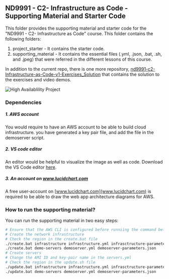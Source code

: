 ## ND9991 - C2- Infrastructure as Code - Supporting Material and Starter Code
This folder provides the supporting material and starter code for the "ND9991 - C2- Infrastructure as Code" course. This folder contains the following folders:
1. project_starter - It contains the starter code.
2. supporting_material - It contains the essential files (.yml, .json, .bat, .sh, and .jpeg) that were referred in the different lessons of this course.

In addition to the current repo, there is one more repository, [nd9991-c2-Infrastructure-as-Code-v1-Exercises_Solution](https://github.com/udacity/nd9991-c2-Infrastructure-as-Code-v1-Exercises_Solution) that contains the solution to the exercises and video demos.  

![High Availablility Project](https://user-images.githubusercontent.com/15274589/172032714-85c43542-f550-4058-892c-8ffbb71a07b1.png)



### Dependencies
##### 1. AWS account
You would require to have an AWS account to be able to build cloud infrastructure.
you have generated a key pair file, and add the file in the demoserver script.

##### 2. VS code editor
An editor would be helpful to visualize the image as well as code. Download the VS Code editor [here](https://code.visualstudio.com/download).

##### 3. An account on www.lucidchart.com
A free user-account on [www.lucidchart.com](www.lucidchart.com) is required to be able to draw the web app architecture diagrams for AWS.




### How to run the supporting material?
You can run the supporting material in two easy steps:
```bash
# Ensure that the AWS CLI is configured before runniing the command below
# Create the network infrastructure
# Check the region in the create.bat file
./create.bat infrastructure infrastructure.yml infrasctructure-parameters.json
./create.bat demo-servers demoserver.yml demoserver-parameters.json
# Create servers
# Change the AMI ID and key-pair name in the servers.yml
# Check the region in the update.sh file
./update.bat infrastructure infrastructure.yml infrasctructure-parameters.json
./update.bat demo-servers demoserver.yml demoserver-parameters.json
```
